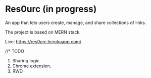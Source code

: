 # Res0urc (in progress)


An app that lets users create, manage, and share collections of links.

The project is based on MERN stack.

Live:
https://res0urc.herokuapp.com/


//* TODO
1. Sharing logic.
2. Chrome extension.
3. RWD
